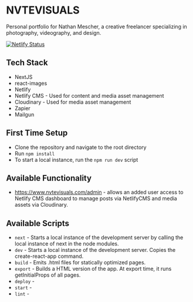 # NVTEVISUALS

Personal portfolio for Nathan Mescher, a creative freelancer specializing in photography, videography, and design. 

[![Netlify Status](https://api.netlify.com/api/v1/badges/6bb50999-ce50-4b6f-939c-0cd8f1f76feb/deploy-status)](https://app.netlify.com/sites/happy-morse-c15030/deploys)

## Tech Stack
- NextJS
- react-images
- Netlify
- Netlify CMS - Used for content and media asset management
- Cloudinary - Used for media asset management
- Zapier
- Mailgun

## First Time Setup

* Clone the repository and navigate to the root directory
* Run `npm install`
* To start a local instance, run the `npm run dev` script

## Available Functionality

- https://www.nvtevisuals.com/admin - allows an added user access to Netlify CMS dashboard to manage posts via NetlifyCMS and media assets via Cloudinary.

## Available Scripts

* `next` - Starts a local instance of the development server by calling the local instance of next in the node modules.
* `dev` - Starts a local instance of the development server. Copies the create-react-app command.
* `build` - Emits .html files for statically optimized pages.
* `export` - Builds a HTML version of the app. At export time, it runs getInitialProps of all pages.
* `deploy` - 
* `start` - 
* `lint` - 
